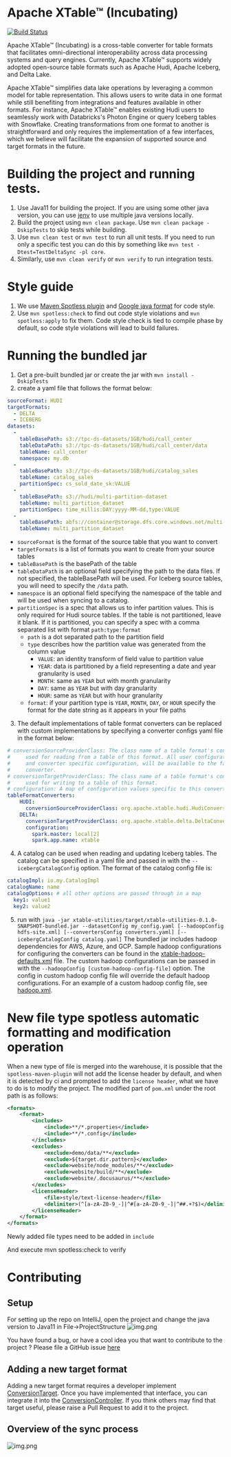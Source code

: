 # Apache XTable™ (Incubating)

[![Build Status](https://dev.azure.com/apache-xtable-ci-org/apache-xtable-ci/_apis/build/status%2Fapachextable-ci.xtable-mirror?branchName=main)](https://dev.azure.com/apache-xtable-ci-org/apache-xtable-ci/_build/latest?definitionId=2&branchName=main)

Apache XTable™ (Incubating) is a cross-table converter for table formats that facilitates omni-directional interoperability across
data processing systems and query engines. Currently, Apache XTable™ supports widely adopted open-source table formats such as
Apache Hudi, Apache Iceberg, and Delta Lake.

Apache XTable™ simplifies data lake operations by leveraging a common model for table representation. This allows users to write
data in one format while still benefiting from integrations and features available in other formats. For instance,
Apache XTable™ enables existing Hudi users to seamlessly work with Databricks's Photon Engine or query Iceberg tables with
Snowflake. Creating transformations from one format to another is straightforward and only requires the implementation
of a few interfaces, which we believe will facilitate the expansion of supported source and target formats in the
future.

# Building the project and running tests.
1. Use Java11 for building the project. If you are using some other java version, you can use [jenv](https://github.com/jenv/jenv) to use multiple java versions locally.
2. Build the project using `mvn clean package`. Use `mvn clean package -DskipTests` to skip tests while building.
3. Use `mvn clean test` or `mvn test` to run all unit tests. If you need to run only a specific test you can do this
   by something like `mvn test -Dtest=TestDeltaSync -pl core`.
4. Similarly, use `mvn clean verify` or `mvn verify` to run integration tests.

# Style guide
1. We use [Maven Spotless plugin](https://github.com/diffplug/spotless/tree/main/plugin-maven) and 
   [Google java format](https://github.com/google/google-java-format) for code style.
2. Use `mvn spotless:check` to find out code style violations and `mvn spotless:apply` to fix them. 
   Code style check is tied to compile phase by default, so code style violations will lead to build failures.

# Running the bundled jar
1. Get a pre-built bundled jar or create the jar with `mvn install -DskipTests`
2. create a yaml file that follows the format below:
```yaml
sourceFormat: HUDI
targetFormats:
  - DELTA
  - ICEBERG
datasets:
  -
    tableBasePath: s3://tpc-ds-datasets/1GB/hudi/call_center
    tableDataPath: s3://tpc-ds-datasets/1GB/hudi/call_center/data
    tableName: call_center
    namespace: my.db
  -
    tableBasePath: s3://tpc-ds-datasets/1GB/hudi/catalog_sales
    tableName: catalog_sales
    partitionSpec: cs_sold_date_sk:VALUE
  -
    tableBasePath: s3://hudi/multi-partition-dataset
    tableName: multi_partition_dataset
    partitionSpec: time_millis:DAY:yyyy-MM-dd,type:VALUE
  -
    tableBasePath: abfs://container@storage.dfs.core.windows.net/multi-partition-dataset
    tableName: multi_partition_dataset
```
- `sourceFormat`  is the format of the source table that you want to convert
- `targetFormats` is a list of formats you want to create from your source tables
- `tableBasePath` is the basePath of the table
- `tableDataPath` is an optional field specifying the path to the data files. If not specified, the tableBasePath will be used. For Iceberg source tables, you will need to specify the `/data` path.
- `namespace` is an optional field specifying the namespace of the table and will be used when syncing to a catalog.
- `partitionSpec` is a spec that allows us to infer partition values. This is only required for Hudi source tables. If the table is not partitioned, leave it blank. If it is partitioned, you can specify a spec with a comma separated list with format `path:type:format`
  - `path` is a dot separated path to the partition field
  - `type` describes how the partition value was generated from the column value
    - `VALUE`: an identity transform of field value to partition value
    - `YEAR`: data is partitioned by a field representing a date and year granularity is used
    - `MONTH`: same as `YEAR` but with month granularity
    - `DAY`: same as `YEAR` but with day granularity
    - `HOUR`: same as `YEAR` but with hour granularity
  - `format`: if your partition type is `YEAR`, `MONTH`, `DAY`, or `HOUR` specify the format for the date string as it appears in your file paths
3. The default implementations of table format converters can be replaced with custom implementations by specifying a converter configs yaml file in the format below:
```yaml
# conversionSourceProviderClass: The class name of a table format's converter factory, where the converter is
#     used for reading from a table of this format. All user configurations, including hadoop config
#     and converter specific configuration, will be available to the factory for instantiation of the
#     converter.
# conversionTargetProviderClass: The class name of a table format's converter factory, where the converter is
#     used for writing to a table of this format.
# configuration: A map of configuration values specific to this converter.
tableFormatConverters:
    HUDI:
      conversionSourceProviderClass: org.apache.xtable.hudi.HudiConversionSourceProvider
    DELTA:
      conversionTargetProviderClass: org.apache.xtable.delta.DeltaConversionTarget
      configuration:
        spark.master: local[2]
        spark.app.name: xtable
```
4. A catalog can be used when reading and updating Iceberg tables. The catalog can be specified in a yaml file and passed in with the `--icebergCatalogConfig` option. The format of the catalog config file is:
```yaml
catalogImpl: io.my.CatalogImpl
catalogName: name
catalogOptions: # all other options are passed through in a map
  key1: value1
  key2: value2
```
5. run with `java -jar xtable-utilities/target/xtable-utilities-0.1.0-SNAPSHOT-bundled.jar --datasetConfig my_config.yaml [--hadoopConfig hdfs-site.xml] [--convertersConfig converters.yaml] [--icebergCatalogConfig catalog.yaml]`
The bundled jar includes hadoop dependencies for AWS, Azure, and GCP. Sample hadoop configurations for configuring the converters 
can be found in the [xtable-hadoop-defaults.xml](https://github.com/apache/incubator-xtable/blob/main/utilities/src/main/resources/xtable-hadoop-defaults.xml) file.
The custom hadoop configurations can be passed in with the `--hadoopConfig [custom-hadoop-config-file]` option.
The config in custom hadoop config file will override the default hadoop configurations. For an example
of a custom hadoop config file, see [hadoop.xml](https://xtable.apache.org/docs/fabric#step-2-translate-source-table-to-delta-lake-format-using-apache-xtable-incubating).

# New file type spotless automatic formatting and modification operation

When a new type of file is merged into the warehouse, it is possible that the `spotless-maven-plugin` will not add the license header by default, and when it is detected by ci and prompted to add the `license header`, what we have to do is to modify the project. The modified part of `pom.xml` under the root path is as follows:

```xml
<formats>
    <format>
        <includes>
            <include>**/*.properties</include>
            <include>**/*.config</include>
        </includes>
        <excludes>
            <exclude>demo/data/**</exclude>
            <exclude>${target.dir.pattern}</exclude>
            <exclude>website/node_modules/**</exclude>
            <exclude>website/build/**</exclude>
            <exclude>website/.docusaurus/**</exclude>
        </excludes>
        <licenseHeader>
            <file>style/text-license-header</file>
            <delimiter>(^[a-zA-Z0-9_-]|^#[a-zA-Z0-9_-]|^##.+?$)</delimiter>
        </licenseHeader>
    </format>
</formats>
```

Newly added file types need to be added in `include`

And execute mvn spotless:check to verify

# Contributing
## Setup
For setting up the repo on IntelliJ, open the project and change the java version to Java11 in File->ProjectStructure
![img.png](style/IDE.png)

You have found a bug, or have a cool idea you that want to contribute to the project ? Please file a GitHub issue [here](https://github.com/apache/incubator-xtable/issues)

## Adding a new target format
Adding a new target format requires a developer implement [ConversionTarget](./api/src/main/java/org/apache/xtable/spi/sync/ConversionTarget.java). Once you have implemented that interface, you can integrate it into the [ConversionController](./core/src/main/java/org/apache/xtable/conversion/ConversionController.java). If you think others may find that target useful, please raise a Pull Request to add it to the project.

## Overview of the sync process
![img.png](assets/images/sync_flow.jpg)
